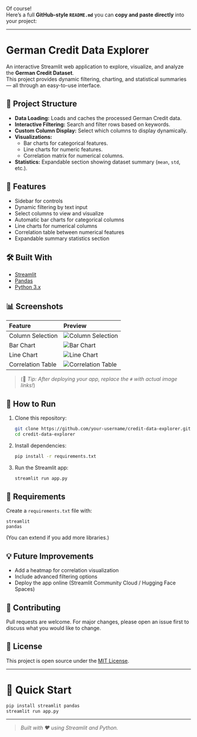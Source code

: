 Of course!  
Here’s a full **GitHub-style `README.md`** you can **copy and paste directly** into your project:

---

# German Credit Data Explorer

An interactive Streamlit web application to explore, visualize, and analyze the **German Credit Dataset**.  
This project provides dynamic filtering, charting, and statistical summaries — all through an easy-to-use interface.

## 📂 Project Structure
- **Data Loading:** Loads and caches the processed German Credit data.
- **Interactive Filtering:** Search and filter rows based on keywords.
- **Custom Column Display:** Select which columns to display dynamically.
- **Visualizations:**
  - Bar charts for categorical features.
  - Line charts for numeric features.
  - Correlation matrix for numerical columns.
- **Statistics:** Expandable section showing dataset summary (`mean`, `std`, etc.).

## 🚀 Features
- Sidebar for controls
- Dynamic filtering by text input
- Select columns to view and visualize
- Automatic bar charts for categorical columns
- Line charts for numerical columns
- Correlation table between numerical features
- Expandable summary statistics section

## 🛠️ Built With
- [Streamlit](https://streamlit.io/)
- [Pandas](https://pandas.pydata.org/)
- [Python 3.x](https://www.python.org/)

## 📊 Screenshots
| Feature | Preview |
|:--------|:--------|
| Column Selection | ![Column Selection](#) |
| Bar Chart | ![Bar Chart](#) |
| Line Chart | ![Line Chart](#) |
| Correlation Table | ![Correlation Table](#) |

> (📸 *Tip: After deploying your app, replace the `#` with actual image links!*)

## 📄 How to Run

1. Clone this repository:
   ```bash
   git clone https://github.com/your-username/credit-data-explorer.git
   cd credit-data-explorer
   ```

2. Install dependencies:
   ```bash
   pip install -r requirements.txt
   ```

3. Run the Streamlit app:
   ```bash
   streamlit run app.py
   ```

## 📝 Requirements

Create a `requirements.txt` file with:

```
streamlit
pandas
```

(You can extend if you add more libraries.)

## 💡 Future Improvements
- Add a heatmap for correlation visualization
- Include advanced filtering options
- Deploy the app online (Streamlit Community Cloud / Hugging Face Spaces)

## 🤝 Contributing
Pull requests are welcome. For major changes, please open an issue first to discuss what you would like to change.

## 📜 License
This project is open source under the [MIT License](LICENSE).

---

# 🚀 Quick Start

```bash
pip install streamlit pandas
streamlit run app.py
```

---
> *Built with ❤️ using Streamlit and Python.*

